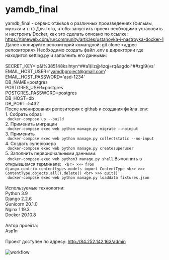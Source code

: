 # yamdb_final
yamdb_final - сервис отзывов о различных произведениях (фильмы, музыка и т.п.)
Для того, чтобы запустить проект необходимо установить и настроить Docker, как это сделать описано по ссылке: <br>https://timeweb.com/ru/community/articles/ustanovka-i-nastroyka-docker-1
Далее клонируйте репозиторий командной: git clone <адрес репозитория>
Необходимо создать файл .env в директории где находится setting.py и заполнить его данными:
    <br>
    <br>SECRET_KEY='p&l%385148kslhtyn^##a1)ilz@4zqj=rq&agdol^##zgl9(vs'
    <br>EMAIL_HOST_USER='yamdbproject@gmail.com'
    <br>EMAIL_HOST_PASSWORD='asd-1234'
    <br>DB_NAME=postgres
    <br>POSTGRES_USER=postgres
    <br>POSTGRES_PASSWORD=postgres
    <br>DB_HOST=db
    <br>DB_PORT=5432
    <br> 
После клонирования репозитория с githab и создания файла .env:
    <br>1. Собрать образ 
    <br> ```
    docker-compose up --build```
    <br>2. Применить миграции 
    <br> ```
    docker-compose exec web python manage.py migrate --noinput```
    <br>3. Применить 
    <br> ```
    docker-compose exec web python manage.py collectstatic --no-input```
    <br>4. Создать суперюзера 
    <br> ```
    docker-compose exec web python manage.py createsuperuser```
    <br>5. Заполнить первоночальными данными:
    <br> ```
    docker-compose exec web python3 manage.py shell```
    Выполнить в открывшемся терминале:
    ```
    <br> >>> from django.contrib.contenttypes.models import ContentType
    <br> >>> ContentType.objects.all().delete()
    <br> >>> quit()```
    <br> ```
    docker-compose exec web python manage.py loaddata fixtures.json```
    <br>
    <br>Используемые технологии:
    <br>Python 3.9
    <br>Django 2.2.6
    <br>Gunicorn 20.1.0
    <br>Nginx 1.19.3
    <br>Docker 20.10.8
    <br>
    <br> Автор проекта:
    <br> Asp1n
    <br>
    <br>Проект доступен по адресу: http://84.252.142.163/admin
    <br>
    <br> ![workflow](https://github.com/asp1n/yamdb_final/actions/workflows/yamdb_workflow.yml/badge.svg)
